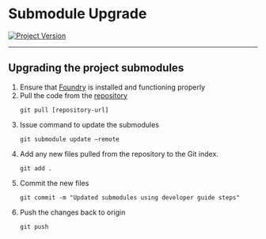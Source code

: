 # Submodule Upgrade
[![Project Version][version-image]][version-url]

---

## Upgrading the project submodules
1. Ensure that [Foundry][foundry-url] is installed and functioning properly
2. Pull the code from the [repository][repository-url]
   ````
   git pull [repository-url]
   ````
3. Issue command to update the submodules
   ````
   git submodule update –remote
   ````
4. Add any new files pulled from the repository to the Git index.
   ````
   git add .
   ````
5. Commit the new files
   ````
   git commit -m "Updated submodules using developer guide steps"
   ````
6. Push the changes back to origin
   ````
   git push
   ````

<!-- These are the body links -->
[foundry-url]: https://book.getfoundry.sh/getting-started/installation
[repository-url]: https://github.com/thrackle-io/forte-rules-engine


<!-- These are the header links -->
[version-image]: https://img.shields.io/badge/Version-2.2.2-brightgreen?style=for-the-badge&logo=appveyor
[version-url]: https://github.com/thrackle-io/forte-rules-engine